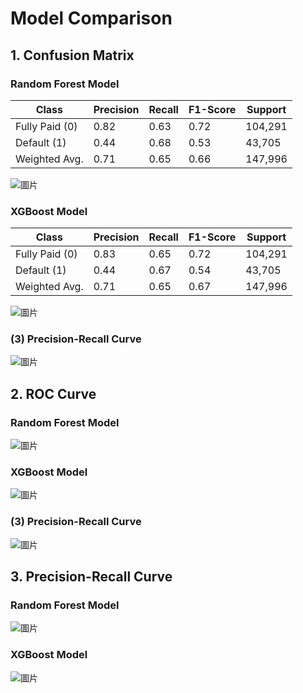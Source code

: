 # Model Comparison
## 1. Confusion Matrix
### Random Forest Model

| Class          | Precision | Recall | F1-Score | Support |
|----------------|-----------|--------|----------|---------|
| Fully Paid (0) | 0.82      | 0.63   | 0.72     | 104,291 |
| Default (1)    | 0.44      | 0.68   | 0.53     | 43,705  |
| Weighted Avg.  | 0.71      | 0.65   | 0.66     | 147,996 |

![圖片](https://user-images.githubusercontent.com/92542287/208227479-26886907-da0a-4bc8-9735-d0ba640086bc.png)

### XGBoost Model

| Class          | Precision | Recall | F1-Score | Support |
|----------------|-----------|--------|----------|---------|
| Fully Paid (0) | 0.83      | 0.65   | 0.72     | 104,291 |
| Default (1)    | 0.44      | 0.67   | 0.54     | 43,705  |
| Weighted Avg.  | 0.71      | 0.65   | 0.67     | 147,996 |

![圖片](https://user-images.githubusercontent.com/92542287/208213877-37e39f16-e9a1-498f-b542-7a6a1f6cde30.png)



### (3) Precision-Recall Curve
![圖片](https://user-images.githubusercontent.com/92542287/208227519-aa76a51e-b11c-49a1-8e18-371b2c140912.png)


## 2. ROC Curve
### Random Forest Model
![圖片](https://user-images.githubusercontent.com/92542287/208227496-1b152c08-e34c-4111-bf25-48cbab26ff81.png)

### XGBoost Model
![圖片](https://user-images.githubusercontent.com/92542287/208213912-3f0589b6-42a9-4114-927d-aa7a3f59a209.png)

### (3) Precision-Recall Curve
![圖片](https://user-images.githubusercontent.com/92542287/208213935-1e5deffb-c1f3-441b-811c-7ccce832a073.png)

## 3. Precision-Recall Curve
### Random Forest Model
![圖片](https://user-images.githubusercontent.com/92542287/208227519-aa76a51e-b11c-49a1-8e18-371b2c140912.png)

### XGBoost Model
![圖片](https://user-images.githubusercontent.com/92542287/208213935-1e5deffb-c1f3-441b-811c-7ccce832a073.png)
